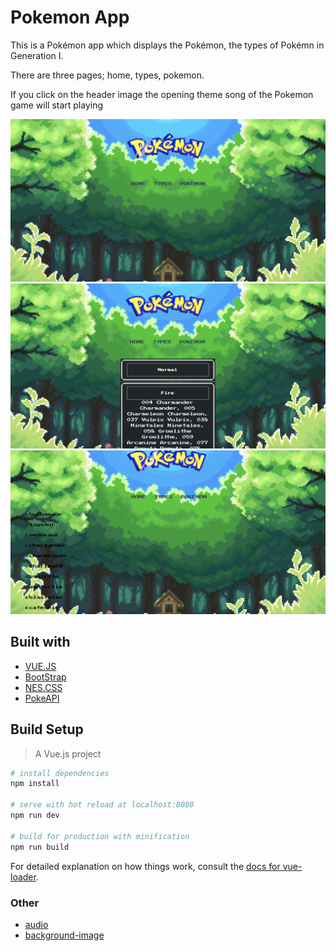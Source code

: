 
# Pokemon App

This is a Pokémon app which displays the Pokémon, the types of Pokémn in Generation I.

There are three pages; home, types, pokemon.

If you click on the header image the opening theme song of the Pokemon game will start playing 


![Home page screenshot](https://github.com/meghanmullally/Pokedex/blob/master/vue-cli/public/home-screenshot.png?raw=true)
![Type page screenshot](https://github.com/meghanmullally/Pokedex/blob/master/vue-cli/public/types-screenshot.png?raw=true)
![Pokemon list page screenshot](https://github.com/meghanmullally/Pokedex/blob/master/vue-cli/public/pokemon-screenshot.png?raw=true)


## Built with 
- [VUE.JS](https://vuejs.org/)
- [BootStrap](https://getbootstrap.com/)
- [NES.CSS](https://nostalgic-css.github.io/NES.css/)
- [PokeAPI](https://pokeapi.co/)






## Build Setup
> A Vue.js project
``` bash
# install dependencies
npm install

# serve with hot reload at localhost:8080
npm run dev

# build for production with minification
npm run build
```

For detailed explanation on how things work, consult the [docs for vue-loader](http://vuejs.github.io/vue-loader).



### Other 
- [audio](https://downloads.khinsider.com/game-soundtracks/album/pokemon-gameboy-sound-collection)
- [background-image](https://wallpapercave.com/w/wp2513249)
